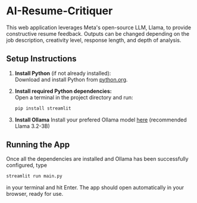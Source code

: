 # AI-Resume-Critiquer

This web application leverages Meta's open-source LLM, Llama, to provide constructive resume feedback. Outputs can be changed depending on the job description, creativity level, response length, and depth of analysis.


## Setup Instructions

1. **Install Python** (if not already installed):  
   Download and install Python from [python.org](https://www.python.org/downloads/).

2. **Install required Python dependencies:**  
   Open a terminal in the project directory and run:  
   ```bash
   pip install streamlit
    ```
3. **Install Ollama**
   Install your prefered Ollama model  [here](https://ollama.com/) (recommended Llama 3.2-3B)

## Running the App
Once all the dependencies are installed and Ollama has been successfully configured, type
``` bash
streamlit run main.py
```
in your terminal and hit Enter. The app should open automatically in your browser, ready for use. 